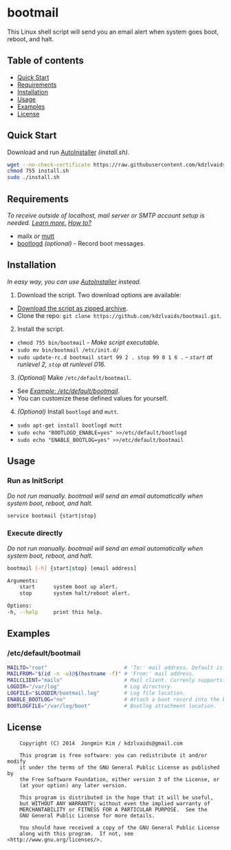 # bootmail

This Linux shell script will send you an email alert when system goes boot, reboot, and halt.

## Table of contents

 - [Quick Start](#quick-start)
 - [Requirements](#requirements)
 - [Installation](#installation)
 - [Usage](#usage)
 - [Examples](#examples)
 - [License](#license)

## Quick Start

Download and run [AutoInstaller](https://raw.githubusercontent.com/kdzlvaids/bootmail/master/install.sh) *(install.sh)*.

```bash
wget --no-check-certificate https://raw.githubusercontent.com/kdzlvaids/bootmail/master/install.sh
chmod 755 install.sh
sudo ./install.sh
```

## Requirements

*To receive outside of localhost, mail server or SMTP account setup is needed. [Learn more.](https://www.debian.org/releases/stable/i386/ch08s05.html.en)* *[How to?](http://www.fclose.com/1411/sending-email-from-mailx-command-in-linux-using-gmails-smtp/#comment-487)*

 - mailx *or* [mutt](https://wiki.debian.org/Mutt)
 - [bootlogd](https://wiki.debian.org/bootlogd) *(optional)*  - Record boot messages.

## Installation

*In easy way, you can use [AutoInstaller](#quick-start) instead.*

1. Download the script.
Two download options are available:
 - [Download the script as zipped archive](https://github.com/kdzlvaids/bootmail/archive/master.zip).
 - Clone the repo: `git clone https://github.com/kdzlvaids/bootmail.git`.

2. Install the script.
 - `chmod 755 bin/bootmail` - *Make script executable.*
 - `sudo mv bin/bootmail /etc/init.d/`
 - `sudo update-rc.d bootmail start 99 2 . stop 99 0 1 6 .` - *`start` at runlevel 2, `stop` at runlevel 016.*

3. *(Optional)* Make `/etc/default/bootmail`.
 - See *[Example: /etc/default/bootmail](#etcdefaultbootmail)*.
 - You can customize these defined values for yourself.

4. *(Optional)* Install `bootlogd` and `mutt`.
 - `sudo apt-get install bootlogd mutt`
 - `sudo echo "BOOTLOGD_ENABLE=yes" >>/etc/default/bootlogd`
 - `sudo echo "ENABLE_BOOTLOG=yes" >>/etc/default/bootmail`

## Usage

### Run as InitScript

*Do not run manually. bootmail will send an email automatically when system boot, reboot, and halt.*
```bash
service bootmail {start|stop}
```
### Execute directly

*Do not run manually. bootmail will send an email automatically when system boot, reboot, and halt.*
```bash
bootmail [-h] {start|stop} [email address]

Arguments:
    start      system boot up alert.
    stop       system halt/reboot alert.

Options:
-h, --help     print this help.
```

## Examples

### /etc/default/bootmail

```bash
MAILTO="root"                         # 'To:' mail address. Default is: 'root' in your local machine.
MAILFROM="$(id -n -u)@$(hostname -f)" # 'From:' mail address.
MAILCLIENT="mailx"                    # Mail client. Currenly supports: "mutt", "mail", "mailx"
LOGDIR="/var/log"                     # Log directory.
LOGFILE="$LOGDIR/bootmail.log"        # Log file location.
ENABLE_BOOTLOG="no"                   # Attach a boot record into the boot up mail.
BOOTLOGFILE="/var/log/boot"           # Bootlog attachment location.
```

## License

```
    Copyright (C) 2014  Jongmin Kim / kdzlvaids@gmail.com

    This program is free software: you can redistribute it and/or modify
    it under the terms of the GNU General Public License as published by
    the Free Software Foundation, either version 3 of the License, or
    (at your option) any later version.

    This program is distributed in the hope that it will be useful,
    but WITHOUT ANY WARRANTY; without even the implied warranty of
    MERCHANTABILITY or FITNESS FOR A PARTICULAR PURPOSE.  See the
    GNU General Public License for more details.

    You should have received a copy of the GNU General Public License
    along with this program.  If not, see <http://www.gnu.org/licenses/>.
```
